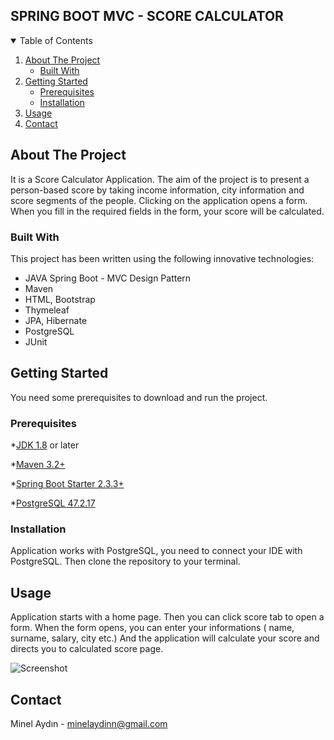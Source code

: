 <!--
*** Thanks for checking out the Best-README-Template. If you have a suggestion
*** that would make this better, please fork the repo and create a pull request
*** or simply open an issue with the tag "enhancement".
*** Thanks again! Now go create something AMAZING! :D
-->


## SPRING BOOT MVC - SCORE CALCULATOR

<!-- TABLE OF CONTENTS -->
<details open="open">
  <summary>Table of Contents</summary>
  <ol>
    <li>
      <a href="#about-the-project">About The Project</a>
      <ul>
        <li><a href="#built-with">Built With</a></li>
      </ul>
    </li>
    <li>
      <a href="#getting-started">Getting Started</a>
      <ul>
        <li><a href="#prerequisites">Prerequisites</a></li>
        <li><a href="#installation">Installation</a></li>
      </ul>
    </li>
    <li><a href="#usage">Usage</a></li>
    <li><a href="#contact">Contact</a></li>
  </ol>
</details>



<!-- ABOUT THE PROJECT -->
## About The Project

It is a Score Calculator Application. The aim of the project is to present a person-based score by taking income information, city information and score segments of the people. Clicking on the application opens a form. When you fill in the required fields in the form, your score will be calculated.

### Built With

This project has been written using the following innovative technologies:

* JAVA Spring Boot - MVC Design Pattern
* Maven
* HTML, Bootstrap
* Thymeleaf
* JPA, Hibernate
* PostgreSQL
* JUnit


<!-- GETTING STARTED -->
## Getting Started

You need some prerequisites to download and run the project.

### Prerequisites

*[JDK 1.8](https://www.oracle.com/java/technologies/javase-downloads.html) or later

*[Maven 3.2+](https://maven.apache.org/download.cgi)

*[Spring Boot Starter 2.3.3+](https://spring.io/guides/gs/spring-boot/)

*[PostgreSQL 47.2.17](https://mvnrepository.com/artifact/org.postgresql/postgresql/42.2.17) 
 

### Installation

Application works with PostgreSQL, you need to connect your IDE with PostgreSQL. Then clone the repository to your terminal. 


<!-- USAGE EXAMPLES -->
## Usage
 
Application starts with a home page. Then you can click score tab to open a form. When the form opens, you can enter your informations ( name, surname, salary, city etc.) And the application will
calculate your score and directs you to calculated score page.

![Screenshot](ss.png)


<!-- CONTACT -->
## Contact
Minel Aydın - minelaydinn@gmail.com



